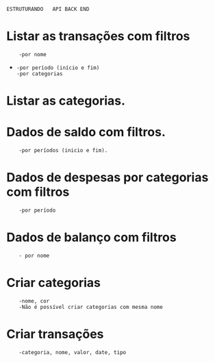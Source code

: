     ESTRUTURANDO   API BACK END

# Listar as transações com filtros

    	-por nome

-     -por período (início e fim)
      -por categorias

# Listar as categorias.

# Dados de saldo com filtros.

    	-por períodos (inicio e fim).

# Dados de despesas por categorias com filtros

    	-por período

# Dados de balanço com filtros

    	- por nome

# Criar categorias

    	-nome, cor
    	-Não é possível criar categorias com mesma nome

# Criar transações

    	-categoria, nome, valor, date, tipo
